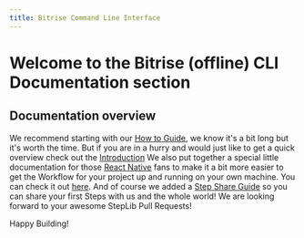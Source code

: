 ```yaml
---
title: Bitrise Command Line Interface
---
```


# Welcome to the Bitrise (offline) CLI Documentation section

## Documentation overview

We recommend starting with our [How to Guide](cli-how-to-guide.md), we know it's a bit long but it's worth the time.
But if you are in a hurry and would just like to get a quick overview check out the [Introduction](cli-introduction.md)
We also put together a special little documentation for those [React Native](http://facebook.github.io/react-native/) fans to make it a bit more easier to get the Workflow for your project up and running on your own machine. You can check it out [here](cli-react-native.md).
And of course we added a [Step Share Guide](cli-share-guide.md) so you can share your first Steps with us and the whole world! We are looking forward to your awesome StepLib Pull Requests!

Happy Building!
